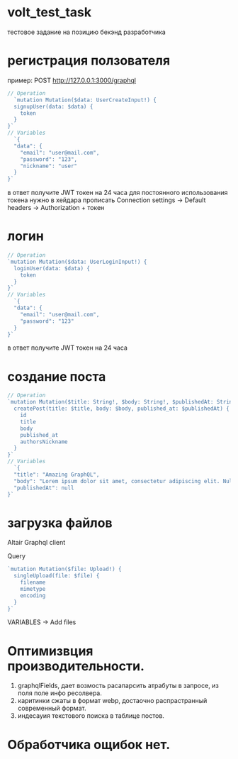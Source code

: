 # volt_test_task
тестовое задание на позицию бекэнд разработчика 

# регистрация ползователя 
пример: POST http://127.0.0.1:3000/graphql
```js
// Operation
  `mutation Mutation($data: UserCreateInput!) {
  signupUser(data: $data) {
    token
  }
}`
// Variables
  `{
  "data": {
    "email": "user@mail.com",
    "password": "123",
    "nickname": "user"
  }
}`
```
в ответ получите JWT токен на 24 часа
для постоянного использования токена нужно в хейдара прописать 
Connection settings -> Default headers -> Authorization + токен

# логин
```js
// Operation
`mutation Mutation($data: UserLoginInput!) {
  loginUser(data: $data) {
    token
  }
}`
// Variables
  `{
  "data": {
    "email": "user@mail.com",
    "password": "123"
  }
}`
```
в ответ получите JWT токен на 24 часа

# создание поста
```js
// Operation
`mutation Mutation($title: String!, $body: String!, $publishedAt: String) {
  createPost(title: $title, body: $body, published_at: $publishedAt) {
    id
    title
    body
    published_at
    authorsNickname
  }
}`
// Variables
  `{
  "title": "Amazing GraphQL",
  "body": "Lorem ipsum dolor sit amet, consectetur adipiscing elit. Nullam egestas, massa vitae sollicitudin tincidunt, diam quam congue elit, ac tristique eros purus non tortor. Cras vel rutrum purus. Aliquam maximus pulvinar enim nec venenatis. Suspendisse condimentum dictum ante, cursus dapibus nibh gravida in. Sed dignissim massa ut justo convallis venenatis. Quisque molestie risus nec efficitur aliquet. Mauris malesuada tincidunt massa, vel viverra nisi imperdiet sed. Sed laoreet posuere leo, vitae iaculis arcu volutpat id. Vestibulum mollis imperdiet blandit. Donec metus elit, sodales vel consequat et, consectetur nec enim. Donec aliquet iaculis erat. Aliquam vestibulum massa tortor. Nunc sit amet mi vel lorem molestie venenatis quis ut neque.",
  "publishedAt": null
}`


```

# загрузка файлов
Altair Graphql client

Query
```js
`mutation Mutation($file: Upload!) {
  singleUpload(file: $file) {
    filename
    mimetype
    encoding
  }
}`
```
VARIABLES -> Add files

# Оптимизвция производительности. 
1. graphqlFields, дает возмость расапарсить атрабуты в запросе, из поля поле инфо ресолвера.
2. каритинки сжаты в формат webp, достаочно распрастранный  современный формат. 
3. индесауия текстового поиска в таблице постов. 

# Обработчика ощибок нет. 

